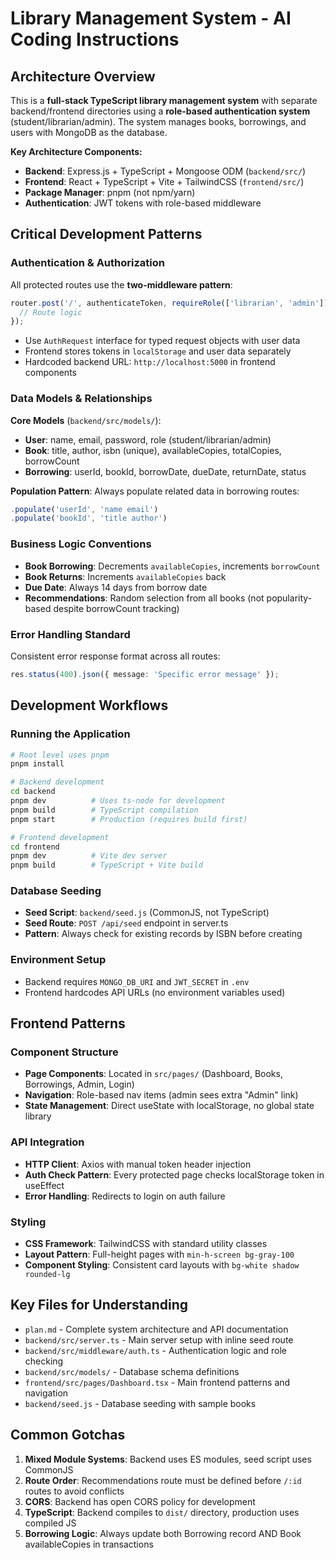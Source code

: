 # Library Management System - AI Coding Instructions

## Architecture Overview

This is a **full-stack TypeScript library management system** with separate backend/frontend directories using a **role-based authentication system** (student/librarian/admin). The system manages books, borrowings, and users with MongoDB as the database.

**Key Architecture Components:**
- **Backend**: Express.js + TypeScript + Mongoose ODM (`backend/src/`)
- **Frontend**: React + TypeScript + Vite + TailwindCSS (`frontend/src/`)
- **Package Manager**: pnpm (not npm/yarn)
- **Authentication**: JWT tokens with role-based middleware

## Critical Development Patterns

### Authentication & Authorization
All protected routes use the **two-middleware pattern**:
```typescript
router.post('/', authenticateToken, requireRole(['librarian', 'admin']), async (req: AuthRequest, res) => {
  // Route logic
});
```

- Use `AuthRequest` interface for typed request objects with user data
- Frontend stores tokens in `localStorage` and user data separately
- Hardcoded backend URL: `http://localhost:5000` in frontend components

### Data Models & Relationships
**Core Models** (`backend/src/models/`):
- **User**: name, email, password, role (student/librarian/admin)
- **Book**: title, author, isbn (unique), availableCopies, totalCopies, borrowCount
- **Borrowing**: userId, bookId, borrowDate, dueDate, returnDate, status

**Population Pattern**: Always populate related data in borrowing routes:
```typescript
.populate('userId', 'name email')
.populate('bookId', 'title author')
```

### Business Logic Conventions
- **Book Borrowing**: Decrements `availableCopies`, increments `borrowCount`
- **Book Returns**: Increments `availableCopies` back
- **Due Date**: Always 14 days from borrow date
- **Recommendations**: Random selection from all books (not popularity-based despite borrowCount tracking)

### Error Handling Standard
Consistent error response format across all routes:
```typescript
res.status(400).json({ message: 'Specific error message' });
```

## Development Workflows

### Running the Application
```bash
# Root level uses pnpm
pnpm install

# Backend development
cd backend
pnpm dev          # Uses ts-node for development
pnpm build        # TypeScript compilation
pnpm start        # Production (requires build first)

# Frontend development  
cd frontend
pnpm dev          # Vite dev server
pnpm build        # TypeScript + Vite build
```

### Database Seeding
- **Seed Script**: `backend/seed.js` (CommonJS, not TypeScript)
- **Seed Route**: `POST /api/seed` endpoint in server.ts
- **Pattern**: Always check for existing records by ISBN before creating

### Environment Setup
- Backend requires `MONGO_DB_URI` and `JWT_SECRET` in `.env`
- Frontend hardcodes API URLs (no environment variables used)

## Frontend Patterns

### Component Structure
- **Page Components**: Located in `src/pages/` (Dashboard, Books, Borrowings, Admin, Login)
- **Navigation**: Role-based nav items (admin sees extra "Admin" link)
- **State Management**: Direct useState with localStorage, no global state library

### API Integration
- **HTTP Client**: Axios with manual token header injection
- **Auth Check Pattern**: Every protected page checks localStorage token in useEffect
- **Error Handling**: Redirects to login on auth failure

### Styling
- **CSS Framework**: TailwindCSS with standard utility classes
- **Layout Pattern**: Full-height pages with `min-h-screen bg-gray-100`
- **Component Styling**: Consistent card layouts with `bg-white shadow rounded-lg`

## Key Files for Understanding

- `plan.md` - Complete system architecture and API documentation
- `backend/src/server.ts` - Main server setup with inline seed route
- `backend/src/middleware/auth.ts` - Authentication logic and role checking
- `backend/src/models/` - Database schema definitions
- `frontend/src/pages/Dashboard.tsx` - Main frontend patterns and navigation
- `backend/seed.js` - Database seeding with sample books

## Common Gotchas

1. **Mixed Module Systems**: Backend uses ES modules, seed script uses CommonJS
2. **Route Order**: Recommendations route must be defined before `/:id` routes to avoid conflicts
3. **CORS**: Backend has open CORS policy for development
4. **TypeScript**: Backend compiles to `dist/` directory, production uses compiled JS
5. **Borrowing Logic**: Always update both Borrowing record AND Book availableCopies in transactions